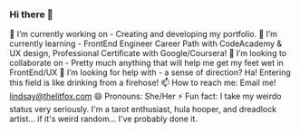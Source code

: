 ### Hi there 👋

🔭 I’m currently working on - Creating and developing my portfolio.
🌱 I’m currently learning - FrontEnd Engineer Career Path with CodeAcademy & UX design, Professional Certificate with Google/Coursera!
👯 I’m looking to collaborate on - Pretty much anything that will help me get my feet wet in FrontEnd/UX
🤔 I’m looking for help with - a sense of direction? Ha! Entering this field is like drinking from a firehose!
📫 How to reach me: Email me! lindsay@thelitfox.com
😄 Pronouns: She/Her
⚡ Fun fact: I take my weirdo status very seriously. I'm a tarot enthusiast, hula hooper, and dreadlock artist... if it's weird random... I've probably done it.

